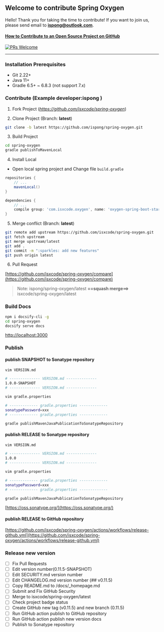 ## Welcome to contribute Spring Oxygen

Hello! Thank you for taking the time to contribute! If you want to join us, please send email to **ispong@outlook.com**.

#### [How to Contribute to an Open Source Project on GitHub](https://app.egghead.io/playlists/how-to-contribute-to-an-open-source-project-on-github)

[![PRs Welcome](https://img.shields.io/badge/PRs-welcome-brightgreen.svg?style=flat-square)](http://makeapullrequest.com)

---

### Installation Prerequisites

- Git 2.22+
- Java 11+
- Gradle 6.5+ ~ 6.8.3 (not support 7.x)

### Contribute (Example developer:**ispong** )

1. Fork Project (_https://github.com/isxcode/spring-oxygen_)

2. Clone Project (Branch: **latest**)

```bash
git clone -b latest https://github.com/ispong/spring-oxygen.git
```

3. Build Project

```bash
cd spring-oxygen
gradle publishToMavenLocal
```

4. Install Local

- Open local spring project and Change file `build.gradle`

```groovy
repositories {
    // ...    
    mavenLocal()
}

dependencies {
    // ...
    compile group: 'com.isxcode.oxygen', name: 'oxygen-spring-boot-starter', version: '0.0.1', changing: true
}
```

5. Merge conflict (Branch: **latest**)

```bash
git remote add upstream https://github.com/isxcode/spring-oxygen.git
git fetch upstream
git merge upstream/latest
git add .
git commit -m ":sparkles: add new features"
git push origin latest
```

6. Pull Request

[https://github.com/isxcode/spring-oxygen/compare](https://github.com/isxcode/spring-oxygen/compare)

> Note:  ispong/spring-oxygen/latest  **==squash merge==>** isxcode/spring-oxygen/latest

### Build Docs

```bash
npm i docsify-cli -g
cd spring-oxygen
docsify serve docs
```
[http://localhost:3000](http://localhost:3000)

### Publish

#### publish SNAPSHOT to Sonatype repository

```bash
vim VERSION.md

# -------------- VERSION.md --------------  
1.0.0-SNAPSHOT
# -------------- VERSION.md -------------- 
```

```bash
vim gradle.properties

# ------------- gradle.properties -------------  
sonatypePassword=xxx
# ------------- gradle.properties -------------
```

```bash
gradle publishMavenJavaPublicationToSonatypeRepository
```

#### publish RELEASE to Sonatype repository

```bash
vim VERSION.md

# -------------- VERSION.md --------------  
1.0.0
# -------------- VERSION.md -------------- 
```

```bash
vim gradle.properties

# ------------- gradle.properties -------------  
sonatypePassword=xxx
# ------------- gradle.properties -------------
```

```bash
gradle publishMavenJavaPublicationToSonatypeRepository
```

[https://oss.sonatype.org/](https://oss.sonatype.org/)

#### publish RELEASE to GitHub repository

[https://github.com/isxcode/spring-oxygen/actions/workflows/release-github.yml](https://github.com/isxcode/spring-oxygen/actions/workflows/release-github.yml)

### Release new version

- [ ] Fix Pull Requests
- [ ] Edit version number(0.11.5-SNAPSHOT)
- [ ] Edit SECURITY.md version number
- [ ] Edit CHANGELOG.md version number (## v0.11.5)
- [ ] Copy README.md to /docs/_homepage.md
- [ ] Submit and Fix GitHub Security
- [ ] Merge to isxcode/spring-oxygen/latest
- [ ] Check project badge status
- [ ] Create GitHub new tag (v0.11.5) and new branch (0.11.5)
- [ ] Run GitHub action publish to GitHub repository
- [ ] Run GitHub action publish new version docs
- [ ] Publish to Sonatype repository
